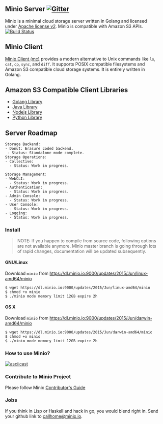 ## Minio Server [![Gitter](https://badges.gitter.im/Join%20Chat.svg)](https://gitter.im/minio/minio?utm_source=badge&utm_medium=badge&utm_campaign=pr-badge&utm_content=badge)

Minio is a minimal cloud storage server written in Golang and licensed under [Apache license v2](./LICENSE). Minio is compatible with Amazon S3 APIs. [![Build Status](https://travis-ci.org/minio/minio.svg?branch=master)](https://travis-ci.org/minio/minio)

## Minio Client

[Minio Client (mc)](https://github.com/minio/mc#minio-client-mc-) provides a modern alternative to Unix commands like ``ls``, ``cat``, ``cp``, ``sync``, and ``diff``. It supports POSIX compatible filesystems and Amazon S3 compatible cloud storage systems. It is entirely written in Golang.

## Amazon S3 Compatible Client Libraries
- [Golang Library](https://github.com/minio/minio-go)
- [Java Library](https://github.com/minio/minio-java)
- [Nodejs Library](https://github.com/minio/minio-js)
- [Python Library](https://github.com/minio/minio-py)

## Server Roadmap
~~~
Storage Backend:
- Donut: Erasure coded backend.
 - Status: Standalone mode complete.
Storage Operations:
- Collective:
  - Status: Work in progress.

Storage Management:
- WebCLI:
  - Status: Work in progress.
- Authentication:
  - Status: Work in progress.
- Admin Console:
  - Status: Work in progress.
- User Console:
  - Status: Work in progress.
- Logging:
  - Status: Work in progress.
~~~


### Install 

<blockquote>
NOTE: If you happen to compile from source code, following options are not available anymore. Minio master branch is going through lots of rapid changes, documentation will be updated subsequently. 
</blockquote>

#### GNU/Linux

Download ``minio`` from https://dl.minio.io:9000/updates/2015/Jun/linux-amd64/minio

~~~
$ wget https://dl.minio.io:9000/updates/2015/Jun/linux-amd64/minio
$ chmod +x minio
$ ./minio mode memory limit 12GB expire 2h
~~~

#### OS X

Download ``minio`` from https://dl.minio.io:9000/updates/2015/Jun/darwin-amd64/minio

~~~
$ wget https://dl.minio.io:9000/updates/2015/Jun/darwin-amd64/minio
$ chmod +x minio
$ ./minio mode memory limit 12GB expire 2h
~~~

### How to use Minio?

[![asciicast](https://asciinema.org/a/21575.png)](https://asciinema.org/a/21575)

### Contribute to Minio Project
Please follow Minio [Contributor's Guide](./CONTRIBUTING.md)

### Jobs
If you think in Lisp or Haskell and hack in go, you would blend right in. Send your github link to callhome@minio.io.


